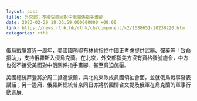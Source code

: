 ```yaml
---
layout: post
title: 外交部：不接受美國對中俄關係指手畫腳
date: 2023-02-20 18:36:59.000000000 +08:00
link: https://news.rthk.hk/rthk/ch/component/k2/1688651-20230220.htm
categories: rthk
---
```


俄烏戰爭將近一周年，美國國務卿布林肯指控中國正考慮提供武器、彈藥等「致命援助」，支持俄羅斯入侵烏克蘭。在北京，外交部指美方沒有資格發號施令，中方也從不接受美國對中俄關係指手畫腳、甚至脅迫施壓。

美國總統拜登將於周二抵達波蘭，與北約東歐成員國領袖會面，並就俄烏戰事發表講話；另一邊廂，俄羅斯總統普京同日亦將於國情咨文提及俄軍在烏克蘭的軍事行動進展。
